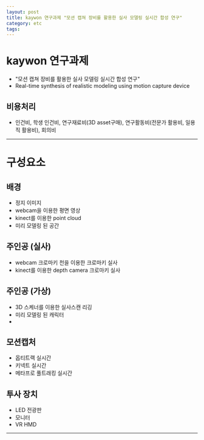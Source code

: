 ```yaml
---
layout: post
title: kaywon 연구과제 "모션 캡쳐 장비를 활용한 실사 모델링 실시간 합성 연구"
category: etc
tags: 
---
```


# kaywon 연구과제 
* "모션 캡쳐 장비를 활용한 실사 모델링 실시간 합성 연구"
* Real-time synthesis of realistic modeling using motion capture device

## 비용처리
* 인건비, 학생 인건비, 연구재료비(3D asset구매), 연구활동비(전문가 활용비, 일용직 활용비), 회의비

---

# 구성요소
## 배경
* 정지 이미지
* webcam을 이용한 평면 영상
* kinect를 이용한 point cloud
* 미리 모델링 된 공간

## 주인공 (실사)
* webcam 크로마키 천을 이용한 크로마키 실사
* kinect를 이용한 depth camera 크로마키 실사

## 주인공 (가상)
* 3D 스케너를 이용한 실사스캔 리깅
* 미리 모델링 된 캐릭터
*

## 모션캡처
* 옵티트랙 실시간
* 키넥트 실시간
* 메타프로 풀트래킹 실시간


## 투사 장치
* LED 전광판
* 모니터
* VR HMD

---